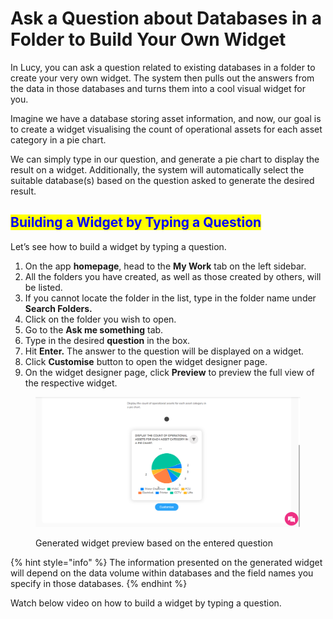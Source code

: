 # Ask a Question about Databases in a Folder to Build Your Own Widget

In Lucy, you can ask a question related to existing databases in a folder to create your very own widget. The system then pulls out the answers from the data in those databases and turns them into a cool visual widget for you.

Imagine we have a database storing asset information, and now, our goal is to create a widget visualising the count of operational assets for each asset category in a pie chart.

We can simply type in our question, and generate a pie chart to display the result on a widget. Additionally, the system will automatically select the suitable database(s) based on the question asked to generate the desired result.

## <mark style="color:blue;">Building a Widget by Typing a Question</mark>

Let’s see how to build a widget by typing a question.

1. On the app **homepage**, head to the **My Work** tab on the left sidebar.
2. All the folders you have created, as well as those created by others, will be listed.
3. If you cannot locate the folder in the list, type in the folder name under **Search Folders.**
4. Click on the folder you wish to open.
5. Go to the **Ask me something** tab.
6. Type in the desired **question** in the box.
7. Hit **Enter.** The answer to the question will be displayed on a widget.
8. Click **Customise** button to open the widget designer page.
9. On the widget designer page, click **Preview** to preview the full view of the respective widget.

<figure><img src="../.gitbook/assets/LC_Ask a Question about Databases in a Folder to Build Your Own Widget_s1.png" alt=""><figcaption><p>Generated widget preview based on the entered question</p></figcaption></figure>



{% hint style="info" %}
The information presented on the generated widget will depend on the data volume within databases and the field names you specify in those databases.
{% endhint %}

Watch below video on how to build a widget by typing a question.

